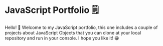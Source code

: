 # JavaScript Portfolio 🗒

Hello! 👋 Welcome to my JavaScript portfolio, this one includes a couple of projects about JavaScript Objects that you can clone at your local repository and run in your console. I hope you like it! 😁
